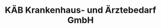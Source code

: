 ---
title: "KÄB Krankenhaus- und Ärztebedarf GmbH"
url: /adnet/kaeb-krankenhaus-und-aerztebedarf-gmbh/
shop: Großhandel
---